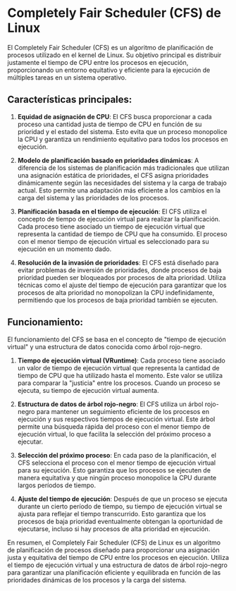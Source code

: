 # Completely Fair Scheduler (CFS) de Linux

El Completely Fair Scheduler (CFS) es un algoritmo de planificación de procesos utilizado en el kernel de Linux. Su objetivo principal es distribuir justamente el tiempo de CPU entre los procesos en ejecución, proporcionando un entorno equitativo y eficiente para la ejecución de múltiples tareas en un sistema operativo.

## Características principales:

1. **Equidad de asignación de CPU**: El CFS busca proporcionar a cada proceso una cantidad justa de tiempo de CPU en función de su prioridad y el estado del sistema. Esto evita que un proceso monopolice la CPU y garantiza un rendimiento equitativo para todos los procesos en ejecución.

2. **Modelo de planificación basado en prioridades dinámicas**: A diferencia de los sistemas de planificación más tradicionales que utilizan una asignación estática de prioridades, el CFS asigna prioridades dinámicamente según las necesidades del sistema y la carga de trabajo actual. Esto permite una adaptación más eficiente a los cambios en la carga del sistema y las prioridades de los procesos.

3. **Planificación basada en el tiempo de ejecución**: El CFS utiliza el concepto de tiempo de ejecución virtual para realizar la planificación. Cada proceso tiene asociado un tiempo de ejecución virtual que representa la cantidad de tiempo de CPU que ha consumido. El proceso con el menor tiempo de ejecución virtual es seleccionado para su ejecución en un momento dado.

4. **Resolución de la invasión de prioridades**: El CFS está diseñado para evitar problemas de inversión de prioridades, donde procesos de baja prioridad pueden ser bloqueados por procesos de alta prioridad. Utiliza técnicas como el ajuste del tiempo de ejecución para garantizar que los procesos de alta prioridad no monopolizan la CPU indefinidamente, permitiendo que los procesos de baja prioridad también se ejecuten.

## Funcionamiento:

El funcionamiento del CFS se basa en el concepto de "tiempo de ejecución virtual" y una estructura de datos conocida como árbol rojo-negro.

1. **Tiempo de ejecución virtual (VRuntime)**: Cada proceso tiene asociado un valor de tiempo de ejecución virtual que representa la cantidad de tiempo de CPU que ha utilizado hasta el momento. Este valor se utiliza para comparar la "justicia" entre los procesos. Cuando un proceso se ejecuta, su tiempo de ejecución virtual aumenta.

2. **Estructura de datos de árbol rojo-negro**: El CFS utiliza un árbol rojo-negro para mantener un seguimiento eficiente de los procesos en ejecución y sus respectivos tiempos de ejecución virtual. Este árbol permite una búsqueda rápida del proceso con el menor tiempo de ejecución virtual, lo que facilita la selección del próximo proceso a ejecutar.

3. **Selección del próximo proceso**: En cada paso de la planificación, el CFS selecciona el proceso con el menor tiempo de ejecución virtual para su ejecución. Esto garantiza que los procesos se ejecuten de manera equitativa y que ningún proceso monopolice la CPU durante largos períodos de tiempo.

4. **Ajuste del tiempo de ejecución**: Después de que un proceso se ejecuta durante un cierto período de tiempo, su tiempo de ejecución virtual se ajusta para reflejar el tiempo transcurrido. Esto garantiza que los procesos de baja prioridad eventualmente obtengan la oportunidad de ejecutarse, incluso si hay procesos de alta prioridad en ejecución.

En resumen, el Completely Fair Scheduler (CFS) de Linux es un algoritmo de planificación de procesos diseñado para proporcionar una asignación justa y equitativa del tiempo de CPU entre los procesos en ejecución. Utiliza el tiempo de ejecución virtual y una estructura de datos de árbol rojo-negro para garantizar una planificación eficiente y equilibrada en función de las prioridades dinámicas de los procesos y la carga del sistema.